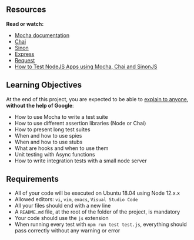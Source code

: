 <html>
<h2>Resources</h2>

<p><strong>Read or watch:</strong></p>

<ul>
<li><a href="/rltoken/Gx5mfX41__cc2hwepcl0aA" title="Mocha documentation" target="_blank">Mocha documentation</a></li>
<li><a href="/rltoken/Rs3SrSdr9OxPp-4099A0cg" title="Chai" target="_blank">Chai</a></li>
<li><a href="/rltoken/5KsW5N9sG3sGWW3z-jkNwA" title="Sinon" target="_blank">Sinon</a></li>
<li><a href="/rltoken/Jq58SNUh8jcZqKoFcuOQdw" title="Express" target="_blank">Express</a></li>
<li><a href="/rltoken/FcJfzr2jUJSj8Xp3z9L1wg" title="Request" target="_blank">Request</a></li>
<li><a href="/rltoken/HwB8gViDosy8znk7H9i4Pw" title="How to Test NodeJS Apps using Mocha, Chai and SinonJS" target="_blank">How to Test NodeJS Apps using Mocha, Chai and SinonJS</a></li>
</ul>

<h2>Learning Objectives</h2>

<p>At the end of this project, you are expected to be able to <a href="/rltoken/Ge846tiklKJNUSNh60IR7w" title="explain to anyone" target="_blank">explain to anyone</a>, <strong>without the help of Google</strong>:</p>

<ul>
<li>How to use Mocha to write a test suite</li>
<li>How to use different assertion libraries (Node or Chai)</li>
<li>How to present long test suites</li>
<li>When and how to use spies</li>
<li>When and how to use stubs</li>
<li>What are hooks and when to use them</li>
<li>Unit testing with Async functions</li>
<li>How to write integration tests with a small node server</li>
</ul>

<h2>Requirements</h2>

<ul>
<li>All of your code will be executed on Ubuntu 18.04 using Node 12.x.x</li>
<li>Allowed editors: <code>vi</code>, <code>vim</code>, <code>emacs</code>, <code>Visual Studio Code</code></li>
<li>All your files should end with a new line</li>
<li>A <code>README.md</code> file, at the root of the folder of the project, is mandatory</li>
<li>Your code should use the <code>js</code> extension</li>
<li>When running every test with <code>npm run test test.js</code>, everything should pass correctly without any warning or error</li>
</ul>

  </div>
</div>
</html>
